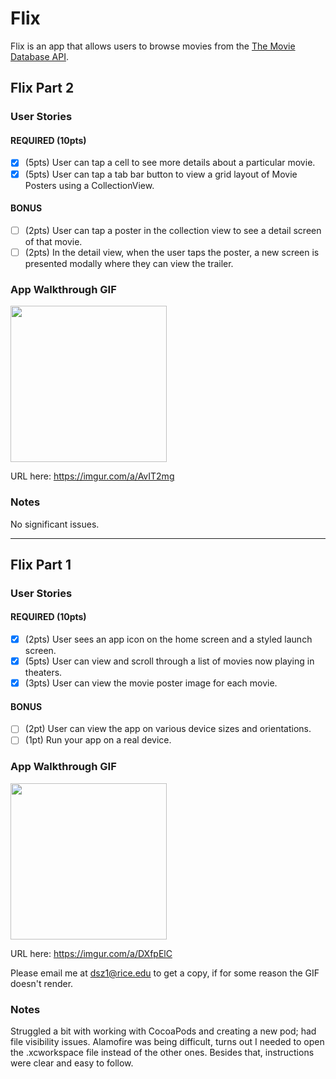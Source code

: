 # Flix

Flix is an app that allows users to browse movies from the [The Movie Database API](http://docs.themoviedb.apiary.io/#).

## Flix Part 2

### User Stories

#### REQUIRED (10pts)
- [X] (5pts) User can tap a cell to see more details about a particular movie.
- [X] (5pts) User can tap a tab bar button to view a grid layout of Movie Posters using a CollectionView.

#### BONUS
- [ ] (2pts) User can tap a poster in the collection view to see a detail screen of that movie.
- [ ] (2pts) In the detail view, when the user taps the poster, a new screen is presented modally where they can view the trailer.

### App Walkthrough GIF

<img src="https://imgur.com/a/AvIT2mg" width=250><br>

URL here: https://imgur.com/a/AvIT2mg

### Notes
No significant issues.

---

## Flix Part 1

### User Stories

#### REQUIRED (10pts)
- [X] (2pts) User sees an app icon on the home screen and a styled launch screen.
- [X] (5pts) User can view and scroll through a list of movies now playing in theaters.
- [X] (3pts) User can view the movie poster image for each movie.

#### BONUS
- [ ] (2pt) User can view the app on various device sizes and orientations.
- [ ] (1pt) Run your app on a real device.

### App Walkthrough GIF

<img src=https://imgur.com/a/DXfpElC width=250><br>

URL here: https://imgur.com/a/DXfpElC

Please email me at dsz1@rice.edu to get a copy, if for some reason the GIF doesn't render.

### Notes
Struggled a bit with working with CocoaPods and creating a new pod; had file visibility issues.
Alamofire was being difficult, turns out I needed to open the .xcworkspace file instead of the other ones.
Besides that, instructions were clear and easy to follow.
